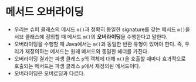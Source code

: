 # 메서드 오버라이딩

- 우리는 슈퍼 클래스의 메서드 `m()`과 정확히 동일한 signature를 갖는 메서드 `m()`을 서브 클래스에 정의할 때 메서드 `m()`의 **오버라이딩**을 수행한다고 말한다.
- 오버라이딩을 수행할 때 Java에서는 `m()`과 동일한 반환 유형이 있어야 한다. 즉, 우리가 재정의하는 메서드는 원래 메서드와 동일한 헤더를 가진다.
- 오버라이딩 결과는 파생 클래스 `p`의 객체에 대해 `m()`을 호출할 때마다 효과적으로 호출되는 메서드는 파생 클래스 `p`에서 재정의된 메서드이다.
- 오버라이딩은 오버로딩과 다르다.